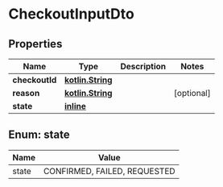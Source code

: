 # CheckoutInputDto

## Properties
Name | Type | Description | Notes
------------ | ------------- | ------------- | -------------
**checkoutId** | [**kotlin.String**](.md) |  | 
**reason** | [**kotlin.String**](.md) |  |  [optional]
**state** | [**inline**](#StateEnum) |  | 

<a name="StateEnum"></a>
## Enum: state
Name | Value
---- | -----
state | CONFIRMED, FAILED, REQUESTED
